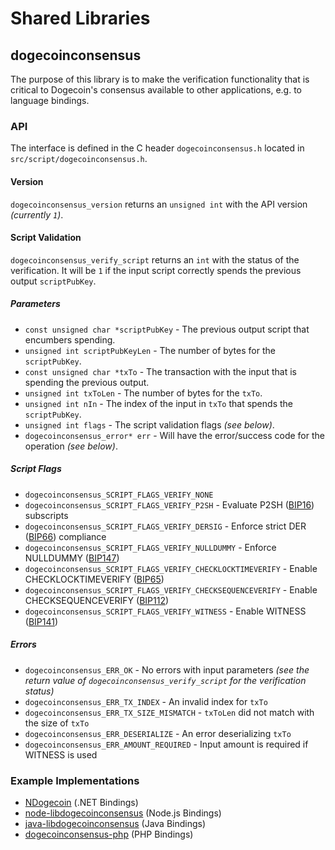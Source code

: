 Shared Libraries
================

## dogecoinconsensus

The purpose of this library is to make the verification functionality that is critical to Dogecoin's consensus available to other applications, e.g. to language bindings.

### API

The interface is defined in the C header `dogecoinconsensus.h` located in `src/script/dogecoinconsensus.h`.

#### Version

`dogecoinconsensus_version` returns an `unsigned int` with the API version *(currently `1`)*.

#### Script Validation

`dogecoinconsensus_verify_script` returns an `int` with the status of the verification. It will be `1` if the input script correctly spends the previous output `scriptPubKey`.

##### Parameters
- `const unsigned char *scriptPubKey` - The previous output script that encumbers spending.
- `unsigned int scriptPubKeyLen` - The number of bytes for the `scriptPubKey`.
- `const unsigned char *txTo` - The transaction with the input that is spending the previous output.
- `unsigned int txToLen` - The number of bytes for the `txTo`.
- `unsigned int nIn` - The index of the input in `txTo` that spends the `scriptPubKey`.
- `unsigned int flags` - The script validation flags *(see below)*.
- `dogecoinconsensus_error* err` - Will have the error/success code for the operation *(see below)*.

##### Script Flags
- `dogecoinconsensus_SCRIPT_FLAGS_VERIFY_NONE`
- `dogecoinconsensus_SCRIPT_FLAGS_VERIFY_P2SH` - Evaluate P2SH ([BIP16](https://github.com/dogecoin/bips/blob/master/bip-0016.mediawiki)) subscripts
- `dogecoinconsensus_SCRIPT_FLAGS_VERIFY_DERSIG` - Enforce strict DER ([BIP66](https://github.com/dogecoin/bips/blob/master/bip-0066.mediawiki)) compliance
- `dogecoinconsensus_SCRIPT_FLAGS_VERIFY_NULLDUMMY` - Enforce NULLDUMMY ([BIP147](https://github.com/dogecoin/bips/blob/master/bip-0147.mediawiki))
- `dogecoinconsensus_SCRIPT_FLAGS_VERIFY_CHECKLOCKTIMEVERIFY` - Enable CHECKLOCKTIMEVERIFY ([BIP65](https://github.com/dogecoin/bips/blob/master/bip-0065.mediawiki))
- `dogecoinconsensus_SCRIPT_FLAGS_VERIFY_CHECKSEQUENCEVERIFY` - Enable CHECKSEQUENCEVERIFY ([BIP112](https://github.com/dogecoin/bips/blob/master/bip-0112.mediawiki))
- `dogecoinconsensus_SCRIPT_FLAGS_VERIFY_WITNESS` - Enable WITNESS ([BIP141](https://github.com/dogecoin/bips/blob/master/bip-0141.mediawiki))

##### Errors
- `dogecoinconsensus_ERR_OK` - No errors with input parameters *(see the return value of `dogecoinconsensus_verify_script` for the verification status)*
- `dogecoinconsensus_ERR_TX_INDEX` - An invalid index for `txTo`
- `dogecoinconsensus_ERR_TX_SIZE_MISMATCH` - `txToLen` did not match with the size of `txTo`
- `dogecoinconsensus_ERR_DESERIALIZE` - An error deserializing `txTo`
- `dogecoinconsensus_ERR_AMOUNT_REQUIRED` - Input amount is required if WITNESS is used

### Example Implementations
- [NDogecoin](https://github.com/NicolasDorier/NDogecoin/blob/master/NDogecoin/Script.cs#L814) (.NET Bindings)
- [node-libdogecoinconsensus](https://github.com/bitpay/node-libdogecoinconsensus) (Node.js Bindings)
- [java-libdogecoinconsensus](https://github.com/dexX7/java-libdogecoinconsensus) (Java Bindings)
- [dogecoinconsensus-php](https://github.com/Bit-Wasp/dogecoinconsensus-php) (PHP Bindings)
